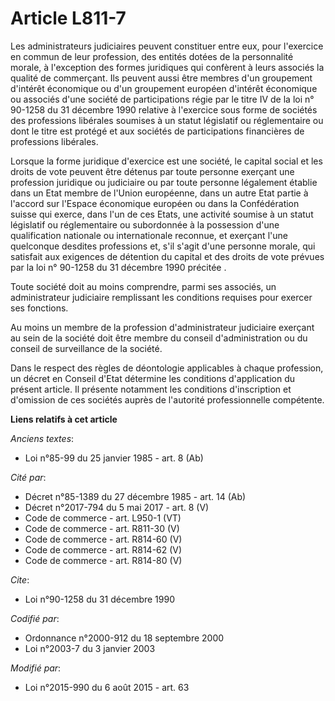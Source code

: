 # Article L811-7

Les administrateurs judiciaires peuvent constituer entre eux, pour l'exercice en commun de leur profession, des entités
dotées de la personnalité morale, à l'exception des formes juridiques qui confèrent à leurs associés la qualité de
commerçant. Ils peuvent aussi être membres d'un groupement d'intérêt économique ou d'un groupement européen d'intérêt
économique ou associés d'une société de participations régie par le titre IV de la loi n° 90-1258 du 31 décembre 1990
relative à l'exercice sous forme de sociétés des professions libérales soumises à un statut législatif ou réglementaire ou
dont le titre est protégé et aux sociétés de participations financières de professions libérales. 

Lorsque la forme juridique d'exercice est une société, le capital social et les droits de vote peuvent être détenus par toute
personne exerçant une profession juridique ou judiciaire ou par toute personne légalement établie dans un Etat membre de
l'Union européenne, dans un autre Etat partie à l'accord sur l'Espace économique européen ou dans la Confédération suisse qui
exerce, dans l'un de ces Etats, une activité soumise à un statut législatif ou réglementaire ou subordonnée à la possession
d'une qualification nationale ou internationale reconnue, et exerçant l'une quelconque desdites professions et, s'il s'agit
d'une personne morale, qui satisfait aux exigences de détention du capital et des droits de vote prévues par la 
loi n° 90-1258 du 31 décembre 1990 précitée
. 

Toute société doit au moins comprendre, parmi ses associés, un administrateur judiciaire remplissant les conditions requises
pour exercer ses fonctions. 

Au moins un membre de la profession d'administrateur judiciaire exerçant au sein de la société doit être membre du conseil
d'administration ou du conseil de surveillance de la société. 

Dans le respect des règles de déontologie applicables à chaque profession, un décret en Conseil d'Etat détermine les
conditions d'application du présent article. Il présente notamment les conditions d'inscription et d'omission de ces sociétés
auprès de l'autorité professionnelle compétente.

**Liens relatifs à cet article**

_Anciens textes_:

  - Loi n°85-99 du 25 janvier 1985 - art. 8 (Ab)

_Cité par_:

  - Décret n°85-1389 du 27 décembre 1985 - art. 14 (Ab)
  - Décret n°2017-794 du 5 mai 2017 - art. 8 (V)
  - Code de commerce - art. L950-1 (VT)
  - Code de commerce - art. R811-30 (V)
  - Code de commerce - art. R814-60 (V)
  - Code de commerce - art. R814-62 (V)
  - Code de commerce - art. R814-80 (V)

_Cite_:

  - Loi n°90-1258 du 31 décembre 1990

_Codifié par_:

  - Ordonnance n°2000-912 du 18 septembre 2000
  - Loi n°2003-7 du 3 janvier 2003

_Modifié par_:

  - Loi n°2015-990 du 6 août 2015 - art. 63
